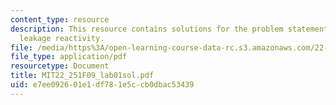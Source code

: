 ```yaml
---
content_type: resource
description: This resource contains solutions for the problem statements related to
  leakage reactivity.
file: /media/https%3A/open-learning-course-data-rc.s3.amazonaws.com/22-251-systems-analysis-of-the-nuclear-fuel-cycle-fall-2009/e7ee092601e1df781e5ccb0dbac53439_MIT22_251F09_lab01sol.pdf
file_type: application/pdf
resourcetype: Document
title: MIT22_251F09_lab01sol.pdf
uid: e7ee0926-01e1-df78-1e5c-cb0dbac53439
---
```

